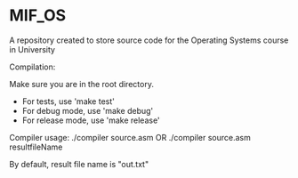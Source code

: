 # MIF_OS
A repository created to store source code for the Operating Systems course in University

Compilation:

Make sure you are in the root directory.
- For tests, use 'make test'
- For debug mode, use 'make debug'
- For release mode, use 'make release'


Compiler usage:
./compiler source.asm
OR
./compiler source.asm resultfileName

By default, result file name is "out.txt"


